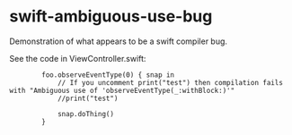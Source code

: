 # swift-ambiguous-use-bug
Demonstration of what appears to be a swift compiler bug.

See the code in ViewController.swift:
```
        foo.observeEventType(0) { snap in
            // If you uncomment print("test") then compilation fails with "Ambiguous use of 'observeEventType(_:withBlock:)'"
            //print("test")
            
            snap.doThing()
        }
```
